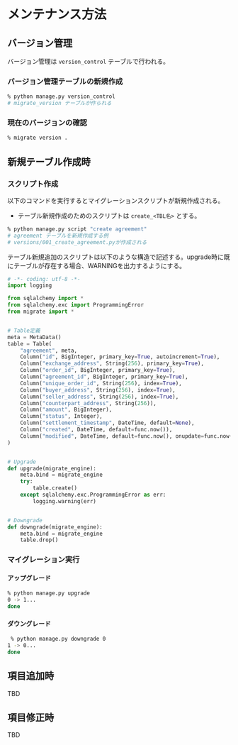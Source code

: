 # メンテナンス方法

## バージョン管理

バージョン管理は `version_control` テーブルで行われる。

### バージョン管理テーブルの新規作成
```sh
% python manage.py version_control
# migrate_version テーブルが作られる
```

### 現在のバージョンの確認
```sh
% migrate version .
```

## 新規テーブル作成時

### スクリプト作成
以下のコマンドを実行するとマイグレーションスクリプトが新規作成される。
* テーブル新規作成のためのスクリプトは `create_<TBL名>` とする。
```sh
% python manage.py script "create agreement"
# agreement テーブルを新規作成する例
# versions/001_create_agreement.pyが作成される
```

テーブル新規追加のスクリプトは以下のような構造で記述する。upgrade時に既にテーブルが存在する場合、WARNINGを出力するようにする。

```python
# -*- coding: utf-8 -*-
import logging

from sqlalchemy import *
from sqlalchemy.exc import ProgrammingError
from migrate import *


# Table定義
meta = MetaData()
table = Table(
    "agreement", meta,
    Column("id", BigInteger, primary_key=True, autoincrement=True),
    Column("exchange_address", String(256), primary_key=True),
    Column("order_id", BigInteger, primary_key=True),
    Column("agreement_id", BigInteger, primary_key=True),
    Column("unique_order_id", String(256), index=True),
    Column("buyer_address", String(256), index=True),
    Column("seller_address", String(256), index=True),
    Column("counterpart_address", String(256)),
    Column("amount", BigInteger),
    Column("status", Integer),
    Column("settlement_timestamp", DateTime, default=None),
    Column("created", DateTime, default=func.now()),
    Column("modified", DateTime, default=func.now(), onupdate=func.now())
)


# Upgrade
def upgrade(migrate_engine):
    meta.bind = migrate_engine
    try:
        table.create()
    except sqlalchemy.exc.ProgrammingError as err:
        logging.warning(err)


# Downgrade
def downgrade(migrate_engine):
    meta.bind = migrate_engine
    table.drop()

```

### マイグレーション実行

#### アップグレード
```sh
% python manage.py upgrade    
0 -> 1... 
done
```

#### ダウングレード
```sh
 % python manage.py downgrade 0
1 -> 0... 
done
```


## 項目追加時
TBD

## 項目修正時
TBD
